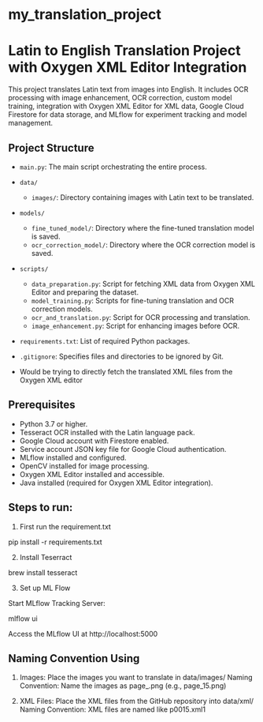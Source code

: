 # my_translation_project

# Latin to English Translation Project with Oxygen XML Editor Integration

This project translates Latin text from images into English. It includes OCR processing with image enhancement, OCR correction, custom model training, integration with Oxygen XML Editor for XML data, Google Cloud Firestore for data storage, and MLflow for experiment tracking and model management.

## **Project Structure**

- `main.py`: The main script orchestrating the entire process.
- `data/`
  - `images/`: Directory containing images with Latin text to be translated.
- `models/`
  - `fine_tuned_model/`: Directory where the fine-tuned translation model is saved.
  - `ocr_correction_model/`: Directory where the OCR correction model is saved.
- `scripts/`
  - `data_preparation.py`: Script for fetching XML data from Oxygen XML Editor and preparing the dataset.
  - `model_training.py`: Scripts for fine-tuning translation and OCR correction models.
  - `ocr_and_translation.py`: Script for OCR processing and translation.
  - `image_enhancement.py`: Script for enhancing images before OCR.
- `requirements.txt`: List of required Python packages.
- `.gitignore`: Specifies files and directories to be ignored by Git.

- Would be trying to directly fetch the translated XML files from the Oxygen XML editor

## **Prerequisites**

- Python 3.7 or higher.
- Tesseract OCR installed with the Latin language pack.
- Google Cloud account with Firestore enabled.
- Service account JSON key file for Google Cloud authentication.
- MLflow installed and configured.
- OpenCV installed for image processing.
- Oxygen XML Editor installed and accessible.
- Java installed (required for Oxygen XML Editor integration).

## **Steps to run:**

1. First run the requirement.txt

pip install -r requirements.txt

2. Install Teserract

brew install tesseract

3. Set up ML Flow

Start MLflow Tracking Server:

mlflow ui

Access the MLflow UI at http://localhost:5000

## **Naming Convention Using**

1. Images: Place the images you want to translate in data/images/
Naming Convention: Name the images as page_<number>.png (e.g., page_15.png)

2. XML Files: Place the XML files from the GitHub repository into data/xml/
Naming Convention: XML files are named like p0015.xml1

